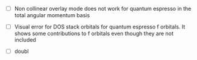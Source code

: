 - [ ] Non collinear overlay mode does not work for quantum espresso in the total angular momentum basis
- [ ] Visual error for DOS stack orbitals for quantum espresso f orbitals. It shows some contributions to f orbitals even though they are not included 


- [ ] doubl